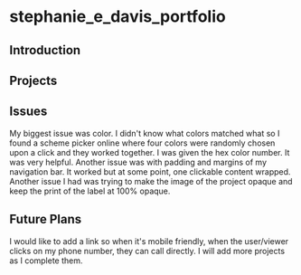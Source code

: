 # stephanie_e_davis_portfolio
## Introduction

## Projects

## Issues
My biggest issue was color. I didn't know what colors matched what so I found a scheme picker online where four colors were randomly chosen upon a click and they worked together. I was given the hex color number. It was very helpful. Another issue was with padding and margins of my navigation bar. It worked but at some point, one clickable content wrapped. Another issue I had was trying to make the image of the project opaque and keep the print of the label at 100% opaque. 

## Future Plans
I would like to add a link so when it's mobile friendly, when the user/viewer clicks on my phone number, they can call directly. I will add more projects as I complete them. 
